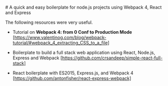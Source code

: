 # A quick and easy boilerplate for node.js projects using Webpack 4, React and Express

The following resources were very useful.

- Tutorial on **Webpack 4: from 0 Conf to Production Mode** [https://www.valentinog.com/blog/webpack-tutorial/#webpack_4_extracting_CSS_to_a_file]

- Boilerplate to build a full stack web application using React, Node.js, Express and Webpack [https://github.com/crsandeep/simple-react-full-stack]

- React boilerplate with ES2015, Express.js, and Webpack 4 [https://github.com/antonfisher/react-express-webpack]
